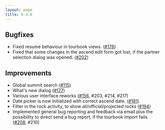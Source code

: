 ```yaml
---
layout: page
title: 0.3.0
---
```


## Bugfixes

* Fixed resume behaviour in tourbook views. ([#178](https://github.com/yacgroup/yacguide/pull/178))
* Fixed that some changes in the ascend edit form got lost, if the
  partner selection dialog was opened. ([#202](https://github.com/yacgroup/yacguide/pull/202))

## Improvements

* Global summit search ([#115](https://github.com/yacgroup/yacguide/pull/115))
* What's new dialog ([#177](https://github.com/yacgroup/yacguide/pull/177))
* Various user interface reworks ([#156](https://github.com/yacgroup/yacguide/pull/156), #203, #214, #217)
* Date picker is now initialized with correct ascend date. ([#181](https://github.com/yacgroup/yacguide/pull/181))
* Filter in the rock activity, to show all/official/projected rocks ([#194](https://github.com/yacgroup/yacguide/pull/194))
* Implemented general bug reporting and feedback via email plus the
  possibility to direct send a bug report, if the tourbook import
  fails. ([#208](https://github.com/yacgroup/yacguide/pull/208), #210)
